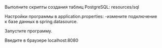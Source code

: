 Выполните скрипты создания таблиц PostgreSQL: resources/sql

Настройки программы в application.properties:
-измените подключение к базе данных в spring.datasource.

Запустите программу.

Введите в браузере localhost:8080